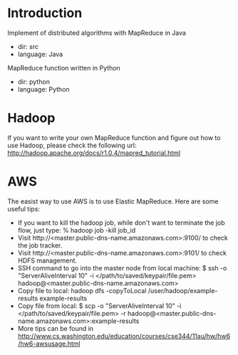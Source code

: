 Introduction
============

Implement of distributed algorithms with MapReduce in Java
- dir: src
- language: Java

MapReduce function written in Python
- dir: python
- language: Python

Hadoop
======
If you want to write your own MapReduce function and figure out how to use Hadoop, please check the following url:
http://hadoop.apache.org/docs/r1.0.4/mapred_tutorial.html

AWS
===
The easist way to use AWS is to use Elastic MapReduce. Here are some useful tips:
- If you want to kill the hadoop job, while don't want to terminate the job flow, just type:
% hadoop job -kill job_id
- Visit http://\<master.public-dns-name.amazonaws.com\>:9100/ to check the job tracker.
- Visit http://\<master.public-dns-name.amazonaws.com\>:9101/ to check HDFS management.
- SSH command to go into the master node from local machine: 
$ ssh -o "ServerAliveInterval 10" -i \</path/to/saved/keypair/file.pem\> hadoop@\<master.public-dns-name.amazonaws.com\>
- Copy file to local: hadoop dfs -copyToLocal /user/hadoop/example-results example-results
- Copy file from local: $ scp -o "ServerAliveInterval 10" -i \</path/to/saved/keypair/file.pem\> -r hadoop@\<master.public-dns-name.amazonaws.com\>:example-results 
- More tips can be found in http://www.cs.washington.edu/education/courses/cse344/11au/hw/hw6/hw6-awsusage.html




